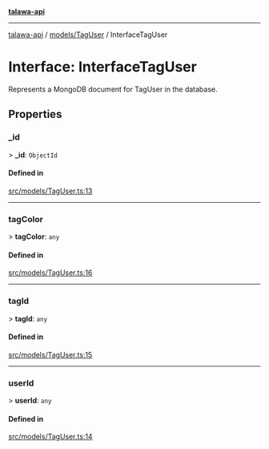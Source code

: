 [**talawa-api**](../../../README.md)

***

[talawa-api](../../../modules.md) / [models/TagUser](../README.md) / InterfaceTagUser

# Interface: InterfaceTagUser

Represents a MongoDB document for TagUser in the database.

## Properties

### \_id

\> **\_id**: `ObjectId`

#### Defined in

[src/models/TagUser.ts:13](https://github.com/PalisadoesFoundation/talawa-api/blob/3a5276aff43f5de4f7fab3ec9683a420dcdc7a06/src/models/TagUser.ts#L13)

***

### tagColor

\> **tagColor**: `any`

#### Defined in

[src/models/TagUser.ts:16](https://github.com/PalisadoesFoundation/talawa-api/blob/3a5276aff43f5de4f7fab3ec9683a420dcdc7a06/src/models/TagUser.ts#L16)

***

### tagId

\> **tagId**: `any`

#### Defined in

[src/models/TagUser.ts:15](https://github.com/PalisadoesFoundation/talawa-api/blob/3a5276aff43f5de4f7fab3ec9683a420dcdc7a06/src/models/TagUser.ts#L15)

***

### userId

\> **userId**: `any`

#### Defined in

[src/models/TagUser.ts:14](https://github.com/PalisadoesFoundation/talawa-api/blob/3a5276aff43f5de4f7fab3ec9683a420dcdc7a06/src/models/TagUser.ts#L14)
